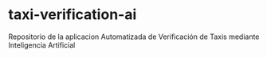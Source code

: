 # taxi-verification-ai
Repositorio de la aplicacion Automatizada de Verificación de Taxis mediante Inteligencia Artificial
